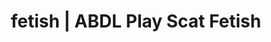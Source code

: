 ---
categories:
- Queer Kinks
- Shibari
- Slow Burn
- Inclusive Desire
- Virtual Sex
image: /assets/images/1747714216019.jpg
layout: post
schema:
  description: Premium adult content featuring ABDL Play, Scat Fetish. High-quality
    artwork with provocative themes.
  keywords:
  - Immersive Erotica
  - NSFW Art
  - ABDL Play
  - Vintage Boudoir
  - Gender-Fluid
  - ASMR Erotica
  - Scat Fetish
  name: 1747714216019 | ABDL Play Scat Fetish
  type: VisualArtwork
seo:
  description: Featured content with high-quality Scat Fetish, ABDL Play. HD images
    available.
  keywords: Scat Fetish, ABDL Play
  og_image: /assets/images/1747714216019.jpg
  schema_type: VisualArtwork
tags:
- '#fetish'
- ABDL Play
- Scat Fetish
title: fetish | ABDL Play Scat Fetish
---